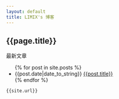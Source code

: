 ```yaml
---
layout: default
title: LIMIX's 博客
---
```

<h2>{{page.title}}</h2>
<p>最新文章</p>
<ul>
{% for post in site.posts %}
<li>{{post.date|date_to_string}} <a href="{{site.baseurl}}{{post.url}}">{{post.title}}</a></li>
{% endfor %}
</ul>

	{{site.url}}


